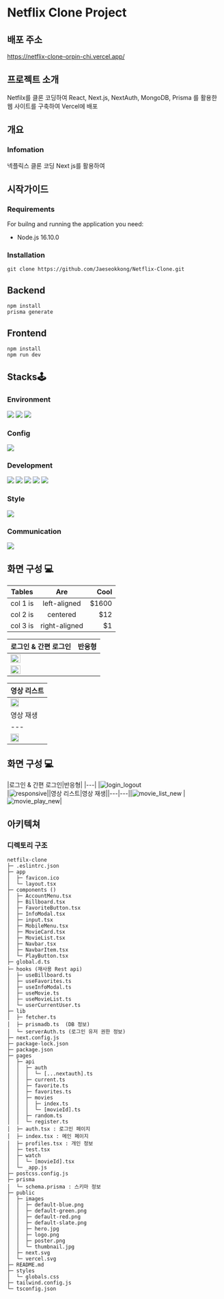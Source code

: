 # Netflix Clone Project
## 배포 주소
https://netflix-clone-orpin-chi.vercel.app/

## 프로젝트 소개
Netfilx를 클론 코딩하여
React, Next.js, NextAuth, MongoDB, Prisma
를 활용한 웹 사이트를 구축하여 Vercel에 배포

## 개요
### Infomation
넥플릭스 클론 코딩
Next js를 활용하여 

## 시작가이드
### Requirements
For builng and running the application you need:
 - Node.js 16.10.0

### Installation
```
git clone https://github.com/Jaeseokkong/Netflix-Clone.git
```

## Backend
```
npm install
prisma generate
```

## Frontend
```
npm install
npm run dev
```

## Stacks🕹
### Environment
<img src="https://img.shields.io/badge/VisualStudioCode-007ACC?style=for-the-badge&logo=Visual Studio Code&logoColor=white"/> <img src="https://img.shields.io/badge/git-F05032?style=for-the-badge&logo=Git&logoColor=white"/> <img src="https://img.shields.io/badge/GitHub-181717?style=for-the-badge&logo=GitHub&logoColor=white"/>

### Config
<img src="https://img.shields.io/badge/npm-CB3837?style=for-the-badge&logo=npm&logoColor=white"/>

### Development
<img src="https://img.shields.io/badge/javascript-F7DF1E?style=for-the-badge&logo=javascript&logoColor=white"/> <img src="https://img.shields.io/badge/typescript-3178C6?style=for-the-badge&logo=typescript&logoColor=white"/> <img src="https://img.shields.io/badge/node.js-339933?style=for-the-badge&logo=node.js&logoColor=white"/> <img src="https://img.shields.io/badge/mongodb-47A248?style=for-the-badge&logo=mongodb&logoColor=white"/> <img src="https://img.shields.io/badge/next.js-000000?style=for-the-badge&logo=nextdotjs&logoColor=white"/> 

### Style
<img src="https://img.shields.io/badge/tailwindcss-06B6D4?style=for-the-badge&logo=tailwindcss&logoColor=white"/> 


### Communication
<img src="https://img.shields.io/badge/notion-000000?style=for-the-badge&logo=notion&logoColor=white"/>

## 화면 구성 💻
| Tables   |      Are      |  Cool |
|----------|:-------------:|------:|
| col 1 is |  left-aligned | $1600 |
| col 2 is |    centered   |   $12 |
| col 3 is | right-aligned |    $1 |


|로그인 & 간편 로그인|       반응형      |
|---|---|
|<img src="https://github.com/Jaeseokkong/Netflix-Clone/assets/115916829/b95791dc-3629-4e0c-a7a1-c4e5a0d2233c" width="40%"/>
|<img src="https://github.com/Jaeseokkong/Netflix-Clone/assets/115916829/47da9216-6768-4e6c-9246-21480213c6c8" width="40%"/>|


|영상 리스트|
|---|
<img src="https://github.com/Jaeseokkong/Netflix-Clone/assets/115916829/4e12bc30-e701-47c0-82b5-9e60761f8507" width="50%"/>|
|영상 재생|
|---|
<img src="https://github.com/Jaeseokkong/Netflix-Clone/assets/115916829/335c3453-6b71-4bfd-ba70-45cc9bf3cd24" width="50%"/>|


## 화면 구성 💻
|로그인 & 간편 로그인|반응형|
|---|
|![login_logout](https://github.com/Jaeseokkong/Netflix-Clone/assets/115916829/b95791dc-3629-4e0c-a7a1-c4e5a0d2233c)
\
|![responsive](https://github.com/Jaeseokkong/Netflix-Clone/assets/115916829/47da9216-6768-4e6c-9246-21480213c6c8)||영상 리스트|영상 재생||---|---||![movie_list_new](https://github.com/Jaeseokkong/Netflix-Clone/assets/115916829/4e12bc30-e701-47c0-82b5-9e60761f8507)
|![movie_play_new](https://github.com/Jaeseokkong/Netflix-Clone/assets/115916829/335c3453-6b71-4bfd-ba70-45cc9bf3cd24)|


## 아키텍쳐
### 디렉토리 구조

```
netfilx-clone
├─ .eslintrc.json
├─ app
│  ├─ favicon.ico
│  └─ layout.tsx
├─ components ()
│  ├─ AccountMenu.tsx
│  ├─ Billboard.tsx
│  ├─ FavoriteButton.tsx
│  ├─ InfoModal.tsx
│  ├─ input.tsx
│  ├─ MobileMenu.tsx
│  ├─ MovieCard.tsx
│  ├─ MovieList.tsx
│  ├─ Navbar.tsx
│  ├─ NavbarItem.tsx
│  └─ PlayButton.tsx
├─ global.d.ts
├─ hooks (재사용 Rest api)
│  ├─ useBillboard.ts 
│  ├─ useFavorites.ts
│  ├─ useInfoModal.ts
│  ├─ useMovie.ts
│  ├─ useMovieList.ts
│  └─ userCurrentUser.ts
├─ lib
│  ├─ fetcher.ts
│  ├─ prismadb.ts  (DB 정보)
│  └─ serverAuth.ts (로그인 유저 권한 정보)
├─ next.config.js
├─ package-lock.json
├─ package.json
├─ pages
│  ├─ api
│  │  ├─ auth
│  │  │  └─ [...nextauth].ts 
│  │  ├─ current.ts
│  │  ├─ favorite.ts
│  │  ├─ favorites.ts
│  │  ├─ movies
│  │  │  ├─ index.ts
│  │  │  └─ [movieId].ts
│  │  ├─ random.ts
│  │  └─ register.ts
│  ├─ auth.tsx : 로그인 페이지
│  ├─ index.tsx : 메인 페이지
│  ├─ profiles.tsx : 개인 정보
│  ├─ test.tsx
│  ├─ watch
│  │  └─ [movieId].tsx
│  └─ _app.js
├─ postcss.config.js
├─ prisma
│  └─ schema.prisma : 스키마 정보
├─ public
│  ├─ images
│  │  ├─ default-blue.png
│  │  ├─ default-green.png
│  │  ├─ default-red.png
│  │  ├─ default-slate.png
│  │  ├─ hero.jpg
│  │  ├─ logo.png
│  │  ├─ poster.png
│  │  └─ thumbnail.jpg
│  ├─ next.svg
│  └─ vercel.svg
├─ README.md
├─ styles
│  └─ globals.css
├─ tailwind.config.js
└─ tsconfig.json

```
